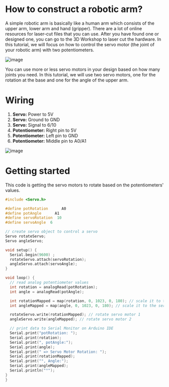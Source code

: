 # How to construct a robotic arm?
A simple robotic arm is basically like a human arm which consists of the upper arm, lower arm and hand (gripper). There are a lot of online resources for laser-cut files that you can use. After you have found one or designed one, you can go to the 3D Workshop to laser cut the hardware. In this tutorial, we will focus on how to control the servo motor (the joint of your robotic arm) with two potentiometers.

![image](https://github.com/creativetechnologylab/physicalComputingTutorials/assets/64136454/953e767a-2640-428c-9df7-05b8778f6421)

You can use more or less servo motors in your design based on how many joints you need. In this tutorial, we will use two servo motors, one for the rotation at the base and one for the angle of the upper arm.

# Wiring

1. **Servo:** Power to 5V
1. **Servo:** Ground to GND
1. **Servo:** Signal to 6/10
1. **Potentiometer:** Right pin to 5V
1. **Potentiometer:** Left pin to GND
1. **Potentiometer:** Middle pin to A0/A1

![image](https://github.com/creativetechnologylab/physicalComputingTutorials/assets/64136454/f83f8d34-bbbd-4728-871a-eb47143d73cf)

# Getting started
This code is getting the servo motors to rotate based on the potentiometers' values.

```c++
#include <Servo.h>

#define potRotation      A0 
#define potAngle      A1 
#define servoRotation  10  
#define servoAngle  6 

// create servo object to control a servo 
Servo rotateServo;  
Servo angleServo; 

void setup() {
  Serial.begin(9600) ;
  rotateServo.attach(servoRotation);
  angleServo.attach(servoAngle);
}

void loop() {
  // read analog potentiometer values
  int rotation = analogRead(potRotation);
  int angle = analogRead(potAngle);

  int rotationMapped = map(rotation, 0, 1023, 0, 180); // scale it to the servo's angle (0 to 180)
  int angleMapped = map(angle, 0, 1023, 0, 180); // scale it to the servo's angle (0 to 180)

  rotateServo.write(rotationMapped); // rotate servo motor 1
  angleServo.write(angleMapped); // rotate servo motor 2

  // print data to Serial Monitor on Arduino IDE
  Serial.print("potRotation: ");
  Serial.print(rotation);
  Serial.print(", potAngle:");
  Serial.print(angle);
  Serial.print(" => Servo Motor Rotation: ");
  Serial.print(rotationMapped);
  Serial.print("°, Angle:");
  Serial.print(angleMapped);
  Serial.println("°");
}
}
```
